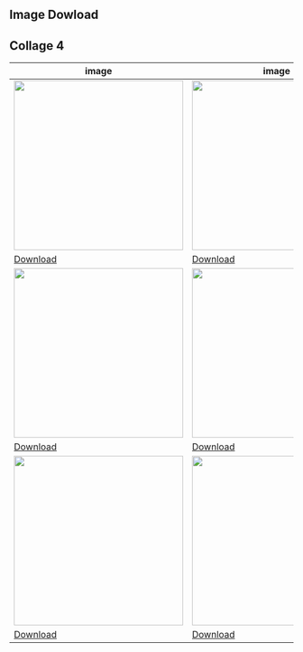 ## Image Dowload

## Collage 4

|image|image|image|image|image|image|image|image|image|image|
|---|---|---|---|---|---|---|---|---|---|
 | <img src="../assets/collage4/IMG_0294.jpg" width="300px" /> | <img src="../assets/collage4/img1.jpg" width="300px" /> | <img src="../assets/collage4/img10.jpg" width="300px" /> | <img src="../assets/collage4/img11.jpg" width="300px" /> | <img src="../assets/collage4/img12.jpg" width="300px" /> | <img src="../assets/collage4/img13.jpg" width="300px" /> | <img src="../assets/collage4/img14.jpg" width="300px" /> | <img src="../assets/collage4/img15.jpg" width="300px" /> | <img src="../assets/collage4/img16.jpg" width="300px" /> | <img src="../assets/collage4/img17.jpg" width="300px" /> | 
 | [Download](https://sigrid-paintings.s3.amazonaws.com/assets/collage4/IMG_0294.jpg) | [Download](https://sigrid-paintings.s3.amazonaws.com/assets/collage4/img1.jpg) | [Download](https://sigrid-paintings.s3.amazonaws.com/assets/collage4/img10.jpg) | [Download](https://sigrid-paintings.s3.amazonaws.com/assets/collage4/img11.jpg) | [Download](https://sigrid-paintings.s3.amazonaws.com/assets/collage4/img12.jpg) | [Download](https://sigrid-paintings.s3.amazonaws.com/assets/collage4/img13.jpg) | [Download](https://sigrid-paintings.s3.amazonaws.com/assets/collage4/img14.jpg) | [Download](https://sigrid-paintings.s3.amazonaws.com/assets/collage4/img15.jpg) | [Download](https://sigrid-paintings.s3.amazonaws.com/assets/collage4/img16.jpg) | [Download](https://sigrid-paintings.s3.amazonaws.com/assets/collage4/img17.jpg) | 
 | <img src="../assets/collage4/img2.jpg" width="300px" /> | <img src="../assets/collage4/img27.jpg" width="300px" /> | <img src="../assets/collage4/img28.jpg" width="300px" /> | <img src="../assets/collage4/img29.jpg" width="300px" /> | <img src="../assets/collage4/img3.jpg" width="300px" /> | <img src="../assets/collage4/img30.jpg" width="300px" /> | <img src="../assets/collage4/img4.jpg" width="300px" /> | <img src="../assets/collage4/img5.jpg" width="300px" /> | <img src="../assets/collage4/img6.jpg" width="300px" /> | <img src="../assets/collage4/img7.jpg" width="300px" /> | 
 | [Download](https://sigrid-paintings.s3.amazonaws.com/assets/collage4/img2.jpg) | [Download](https://sigrid-paintings.s3.amazonaws.com/assets/collage4/img27.jpg) | [Download](https://sigrid-paintings.s3.amazonaws.com/assets/collage4/img28.jpg) | [Download](https://sigrid-paintings.s3.amazonaws.com/assets/collage4/img29.jpg) | [Download](https://sigrid-paintings.s3.amazonaws.com/assets/collage4/img3.jpg) | [Download](https://sigrid-paintings.s3.amazonaws.com/assets/collage4/img30.jpg) | [Download](https://sigrid-paintings.s3.amazonaws.com/assets/collage4/img4.jpg) | [Download](https://sigrid-paintings.s3.amazonaws.com/assets/collage4/img5.jpg) | [Download](https://sigrid-paintings.s3.amazonaws.com/assets/collage4/img6.jpg) | [Download](https://sigrid-paintings.s3.amazonaws.com/assets/collage4/img7.jpg) | 
 | <img src="../assets/collage4/img8.jpg" width="300px" /> | <img src="../assets/collage4/img9.jpg" width="300px" /> |  |  |  |  |  |  |  |  | 
 | [Download](https://sigrid-paintings.s3.amazonaws.com/assets/collage4/img8.jpg) | [Download](https://sigrid-paintings.s3.amazonaws.com/assets/collage4/img9.jpg) |  |  |  |  |  |  |  |  | 